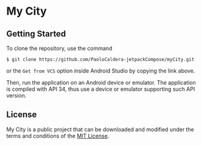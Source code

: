 # My City

## Getting Started

To clone the repository, use the command
```
$ git clone https://github.com/PaoloCaldera-jetpackCompose/myCity.git
```
or the `Get from VCS` option inside Android Studio by copying the link above.

Then, run the application on an Android device or emulator. The application is compiled with API 34, thus use a device or emulator supporting such API version.

## License

My City is a public project that can be downloaded and modified under the terms and conditions of the [MIT License](LICENSE).

